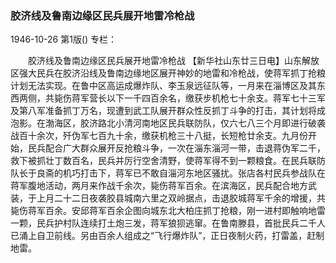 ### 胶济线及鲁南边缘区民兵展开地雷冷枪战

1946-10-26
第1版()
专栏：

　　胶济线及鲁南边缘区民兵展开地雷冷枪战
    【新华社山东廿三日电】山东解放区强大民兵在胶济沿线及鲁南边缘地区展开神妙的地雷和冷枪战，使蒋军抓丁抢粮计划无法实现。在鲁中区高运成爆炸队、李玉泉远征队等，一月来在淄博区及其东西两侧，共毙伤蒋军营长以下一千四百余名，缴获步机枪七十余支。蒋军七十三军及第八军准备抓丁万名，现遭到武工队展开群众性反抓丁斗争的打击，其计划将成泡影。在渤海区，胶济路北小清河南地区民兵联防队，仅六七八三个月即进行破袭战百十余次，歼伪军七百九十余，缴获机枪三十八挺，长短枪廿余支。九月份开始，民兵配合广大群众展开反抢粮斗争，一次在淄东淄河一带，击退蒋伪军二千，救下被抓壮丁数百名，民兵并厉行空舍清野，使蒋军得不到一颗粮食。在民兵联防队长于良斋的机巧打击下，蒋军已不敢自淄河东地区骚扰。张店各村民兵参战队在蒋军腹地活动，两月来作战千余次，毙伤蒋军百余。在滨海区，民兵配合地方武装，于上月二十二日夜袭胶县城南六里之双岭据点，击退胶城蒋军千余的增援，共毙伤蒋军百余。安邱蒋军百余企图向城东北大柏庄抓丁抢粮，刚一进村即触响地雷一颗，民兵护村队连续打土炮三发，蒋军狼狈逃窜。在鲁南滕县，首批民兵二千人已涌上自卫前线。另由百余人组成之“飞行爆炸队”，正日夜制火药，打雷盖，赶制地雷。
